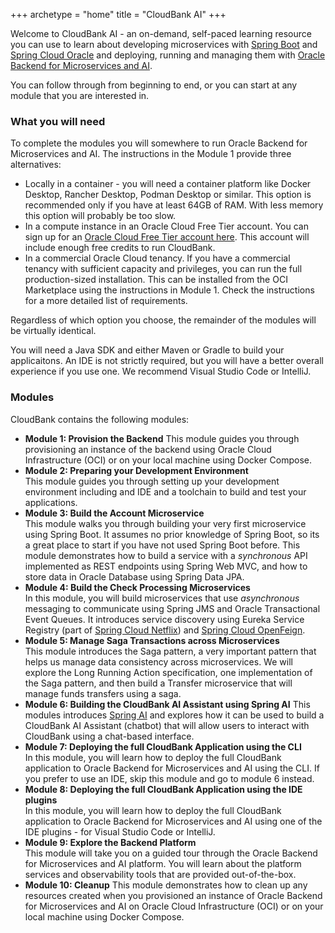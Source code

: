 +++
archetype = "home"
title = "CloudBank AI"
+++

Welcome to CloudBank AI - an on-demand, self-paced learning resource you can use to learn about developing microservices with [Spring Boot](https://spring.io/projects/spring-boot)
and [Spring Cloud Oracle](https://github.com/oracle/spring-cloud-oracle) and deploying, running and managing them with [Oracle Backend for Microservices and AI](https://bit.ly/OracleAI-microservices).

You can follow through from beginning to end, or you can start at any module that you are interested in.

### What you will need

To complete the modules you will somewhere to run Oracle Backend for Microservices and AI. The instructions in the Module 1 provide three alternatives:

- Locally in a container - you will need a container platform like Docker Desktop, Rancher Desktop, Podman Desktop or similar.
  This option is recommended only if you have at least 64GB of RAM.  With less memory this option will probably be too slow.
- In a compute instance in an Oracle Cloud Free Tier account.  You can sign up for an [Oracle Cloud Free Tier account here](https://signup.cloud.oracle.com/).
  This account will include enough free credits to run CloudBank.
- In a commercial Oracle Cloud tenancy.  If you have a commercial tenancy with sufficient capacity and
  privileges, you can run the full production-sized installation.  This can be installed from the OCI Marketplace
  using the instructions in Module 1.  Check the instructions for a more detailed list of requirements.

Regardless of which option you choose, the remainder of the modules will be virtually identical.  

You will need a Java SDK and either Maven or Gradle to build your applicaitons. An IDE is not strictly required,
but you will have a better overall experience if you use one.  We recommend Visual Studio Code or IntelliJ.

### Modules

CloudBank contains the following modules:

- **Module 1: Provision the Backend**
  This module guides you through provisioning an instance of the backend using Oracle Cloud Infrastructure (OCI) or on your local machine using Docker Compose.
- **Module 2: Preparing your Development Environment**  
  This module guides you through setting up your development environment including and IDE and a toolchain to build and test your applications.
- **Module 3: Build the Account Microservice**  
  This module walks you through building your very first microservice using Spring Boot. It assumes no prior knowledge of Spring Boot, so its a great place to start if you have not used Spring Boot before. This module demonstrates how to build a service with a *synchronous* API implemented as REST endpoints using Spring Web MVC, and how to store data in Oracle Database using Spring Data JPA.
- **Module 4: Build the Check Processing Microservices**  
  In this module, you will build microservices that use *asynchronous* messaging to communicate using Spring JMS and Oracle Transactional Event Queues. It introduces service discovery using Eureka Service Registry (part of [Spring Cloud Netflix](https://spring.io/projects/spring-cloud-netflix)) and [Spring Cloud OpenFeign](https://spring.io/projects/spring-cloud-openfeign).
- **Module 5: Manage Saga Transactions across Microservices**  
  This module introduces the Saga pattern, a very important pattern that helps us manage data consistency across microservices. We will explore the Long Running Action specification, one implementation of the Saga pattern, and then build a Transfer microservice that will manage funds transfers using a saga.  
- **Module 6: Building the CloudBank AI Assistant using Spring AI**
  This modules introduces [Spring AI](https://github.com/spring-projects/spring-ai) and explores how it can be used to build a CloudBank AI Assistant (chatbot) that will allow users to interact with CloudBank using a chat-based interface.
- **Module 7: Deploying the full CloudBank Application using the CLI**  
  In this module, you will learn how to deploy the full CloudBank application to Oracle Backend for Microservices and AI using the CLI. If you prefer to use an IDE, skip this module and go to module 6 instead.
- **Module 8: Deploying the full CloudBank Application using the IDE plugins**  
  In this module, you will learn how to deploy the full CloudBank application to Oracle Backend for Microservices and AI using one of the IDE plugins - for Visual Studio Code or IntelliJ.  
- **Module 9: Explore the Backend Platform**  
  This module will take you on a guided tour through the Oracle Backend for Microservices and AI platform. You will learn about the platform services and observability tools that are provided out-of-the-box.
- **Module 10: Cleanup**
  This module demonstrates how to clean up any resources created when you provisioned an instance of Oracle Backend for Microservices and AI on Oracle Cloud Infrastructure (OCI) or on your local machine using Docker Compose.
